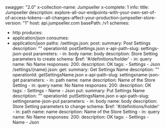 swagger: "2.0"
x-collection-name: Jumpseller
x-complete: 1
info:
  title: Jumpseller
  description: explore-all-our-endpoints-with-your-own-set-of-of-access-tokens--all-changes-affect-your-production-jumpseller-store-
  version: "1"
host: api.jumpseller.com
basePath: /v1
schemes:
- http
produces:
- application/json
consumes:
- application/json
paths:
  /settings.json:
    post:
      summary: Post Settings
      description: ""
      operationId: postSettings.json
      x-api-path-slug: settings-json-post
      parameters:
      - in: body
        name: body
        description: Store Setting parameters to create
        schema:
          $ref: '#/definitions/holder'
      - in: query
        name: No Name
      responses:
        200:
          description: OK
      tags:
      - Settings
      - Json
  /settings/{name}.json:
    get:
      summary: Get Settings Name
      description: ""
      operationId: getSettingsName.json
      x-api-path-slug: settingsname-json-get
      parameters:
      - in: path
        name: name
        description: Name of the Store Setting
      - in: query
        name: No Name
      responses:
        200:
          description: OK
      tags:
      - Settings
      - Name
      - Json
    put:
      summary: Put Settings Name
      description: ""
      operationId: putSettingsName.json
      x-api-path-slug: settingsname-json-put
      parameters:
      - in: body
        name: body
        description: Store Setting parameters to change
        schema:
          $ref: '#/definitions/holder'
      - in: path
        name: name
        description: Name of the Store Setting
      - in: query
        name: No Name
      responses:
        200:
          description: OK
      tags:
      - Settings
      - Name
      - Json